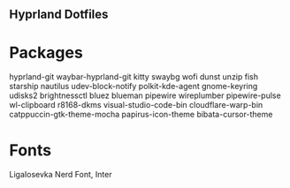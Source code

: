 ## Hyprland Dotfiles ##

# Packages

hyprland-git waybar-hyprland-git kitty swaybg wofi dunst unzip fish starship nautilus udev-block-notify polkit-kde-agent gnome-keyring udisks2 brightnessctl bluez blueman pipewire wireplumber pipewire-pulse wl-clipboard r8168-dkms visual-studio-code-bin cloudflare-warp-bin catppuccin-gtk-theme-mocha papirus-icon-theme bibata-cursor-theme

# Fonts

LigaIosevka Nerd Font, Inter
